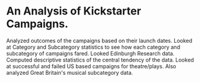# An Analysis of Kickstarter Campaigns.
Analyzed outcomes of the campaigns based on their launch dates. Looked at Category and Subcategory statistics to see how each category and subcategory of campaigns fared. Looked Edinburgh Research data. Computed descriptive statistics of the central tendency of the data. Looked at successful and failed US based campaigns for theatre/plays. Also analyzed Great Britain's musical subcategory data.
